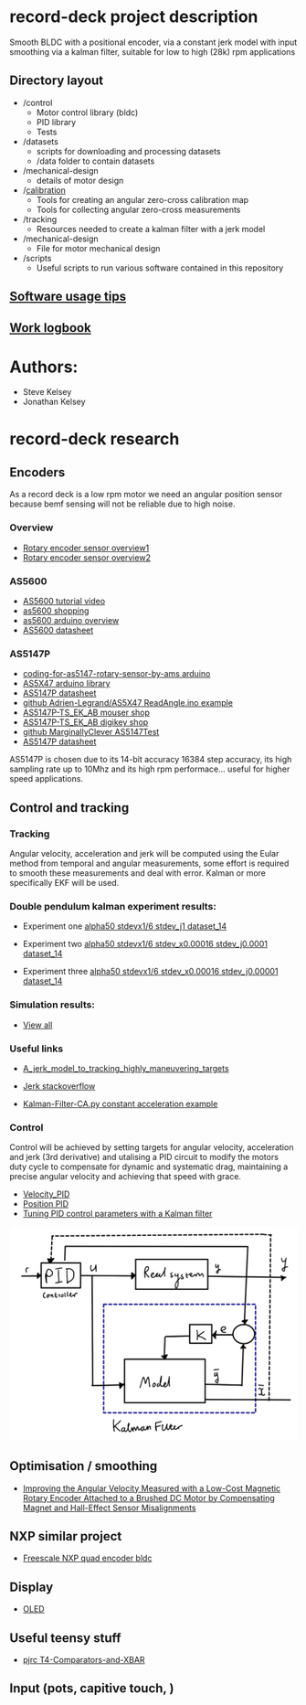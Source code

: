 # record-deck project description

Smooth BLDC with a positional encoder, via a constant jerk model with input smoothing via a kalman filter, suitable for low to high (28k) rpm applications

## Directory layout

- /control
    - Motor control library (bldc)
    - PID library
    - Tests
- /datasets
    - scripts for downloading and processing datasets
    - /data
        folder to contain datasets
- /mechanical-design
    - details of motor design
- /[calibration](calibration/README.md)
    - Tools for creating an angular zero-cross calibration map
    - Tools for collecting angular zero-cross measurements
- /tracking
    - Resources needed to create a kalman filter with a jerk model
- /mechanical-design
    - File for motor mechanical design
- /scripts
    - Useful scripts to run various software contained in this repository

## [Software usage tips](USAGE.md)
## [Work logbook](resources/log.pdf)

# Authors:
- Steve Kelsey
- Jonathan Kelsey

# record-deck research

## Encoders

As a record deck is a low rpm motor we need an angular position sensor because bemf sensing will not be reliable due to high noise.

### Overview
- [Rotary encoder sensor overview1](https://www.electronicproducts.com/absolute-position-sensing-the-key-to-better-brushless-dc-motor-control/)
- [Rotary encoder sensor overview2](https://www.seeedstudio.com/blog/2020/01/19/rotary-encoders-how-it-works-how-to-use-with-arduino/)

### AS5600
- [AS5600 tutorial video](https://www.youtube.com/watch?v=yvrpIYc9Ll8&ab_channel=CuriousScientist)
- [as5600 shopping](https://coolcomponents.co.uk/products/grove-12-bit-magnetic-rotary-position-sensor-encoder-as5600?currency=GBP&variant=29543511785533&utm_medium=cpc&utm_source=google&utm_campaign=Google%20Shopping&gclid=Cj0KCQjw-JyUBhCuARIsANUqQ_I9FStKhB8IkzvJTuQMaKLdNIeIcQSBaGcPF18BLhQgqsYaSaarSBcaAqASEALw_wcB)
- [as5600 arduino overview](https://curiousscientist.tech/blog/as5600-nema17-speed-and-position)
- [AS5600 datasheet](https://ams.com/documents/20143/36005/AS5600_DS000365_5-00.pdf)

### AS5147P
- [ coding-for-as5147-rotary-sensor-by-ams arduino](https://forum.arduino.cc/t/coding-for-as5147-rotary-sensor-by-ams/342631)
- [AS5X47 arduino library](https://github.com/Adrien-Legrand/AS5X47)
- [AS5147P datasheet](https://ams.com/documents/20143/36005/AS5147P_DS000328_2-00.pdf/847d41be-7afa-94ad-98c2-8617a5df5b6f)
- [github Adrien-Legrand/AS5X47 ReadAngle.ino example](https://github.com/Adrien-Legrand/AS5X47/blob/master/examples/ReadAngle/ReadAngle.ino)
- [AS5147P-TS_EK_AB mouser shop](https://www.mouser.co.uk/ProductDetail/ams/AS5147P-TS_EK_AB?qs=Rt6VE0PE%2FOfngSpzc2DH8w%3D%3D&mgh=1&vip=1&gclid=Cj0KCQjwm6KUBhC3ARIsACIwxBjypycJOODZLcuEXv6ZZNorVRH8abVcmWROeClnLvezKtGCmwOAK5UaArH_EALw_wcB)
- [AS5147P-TS_EK_AB digikey shop](https://www.digikey.co.uk/en/products/detail/ams/AS5147P-TS_EK_AB/5452349?utm_adgroup=General&utm_source=google&utm_medium=cpc&utm_campaign=Smart%20Shopping_Product_Zombie%20SKUs&utm_term=&productid=5452349&gclid=Cj0KCQjwm6KUBhC3ARIsACIwxBh5SEG6c91mfVuQ5gbXSg_R_VdLVSx8Lk0mh_X--0qedxmupdKV2ysaAiGNEALw_wcB)
- [github MarginallyClever AS5147Test](https://github.com/MarginallyClever/AS5147Test)
- [AS5147P datasheet](https://ams.com/documents/20143/36005/AS5147P_DS000328_2-00.pdf)

AS5147P is chosen due to its 14-bit accuracy 16384 step accuracy, its high sampling rate up to 10Mhz and its high rpm performace... useful for higher speed applications. 

## Control and tracking

### Tracking

Angular velocity, acceleration and jerk will be computed using the Eular method from temporal and angular measurements, some effort is required to smooth these measurements and deal with error. Kalman or more specifically EKF will be used.

### Double pendulum kalman experiment results:

- Experiment one [alpha50 stdevx1/6 stdev_j1 dataset_14](tracking/charts/alpha50_stdevx1div6_stdev_j1_dataset_14/VIEW_CHARTS.md)
  
- Experiment two [alpha50 stdevx1/6 stdev_x0.00016 stdev_j0.0001 dataset_14](tracking/charts/alpha50_stdevx1div6_stdev_j0.00016_stdev_j0.0001_dataset_14/VIEW_CHARTS.md)

- Experiment three [alpha50 stdevx1/6 stdev_x0.00016 stdev_j0.00001 dataset_14](tracking/charts/alpha50_stdevx1div6_stdev_j0.00001_dataset_14/VIEW_CHARTS.md)

### Simulation results:

- [View all](tracking/tracking/charts/simulations/VIEW_CHARTS.md)


### Useful links

- [A_jerk_model_to_tracking_highly_maneuvering_targets](https://www.researchgate.net/publication/3002819_A_jerk_model_to_tracking_highly_maneuvering_targets)
- [Jerk stackoverflow](https://dsp.stackexchange.com/questions/24847/wrong-estimation-of-derivatives-with-an-extended-kalman-filter)

- [Kalman-Filter-CA.py constant acceleration example](https://github.com/balzer82/Kalman/blob/master/Kalman-Filter-CA.py)

### Control

Control will be achieved by setting targets for angular velocity, acceleration and jerk (3rd derivative) and utalising a PID circuit to modify the motors duty cycle to compensate for dynamic and systematic drag, maintaining a precise angular velocity and achieving that speed with grace.

- [Velocity_PID](https://deltamotion.com/support/webhelp/rmctools/Controller_Features/Control_Modes/Velocity_PID.htm)
- [Position PID](https://www.techbriefs.com/component/content/article/tb/supplements/mcat/features/articles/18803)
- [Tuning PID control parameters with a Kalman filter](https://folk.ntnu.no/skoge/prost/proceedings/PID-2018/0064.PDF)

![image](resources/overview.png)

## Optimisation / smoothing

- [Improving the Angular Velocity Measured with a Low-Cost Magnetic Rotary Encoder Attached to a Brushed DC Motor by Compensating Magnet and Hall-Effect Sensor Misalignments](https://www.mdpi.com/1424-8220/21/14/4763)

## NXP similar project

- [Freescale NXP quad encoder bldc](https://www.nxp.com/docs/en/application-note/AN1961.pdf)

## Display

- [OLED](https://www.youtube.com/watch?v=QIR3VQ-qO94&ab_channel=ElectronicClinic)

## Useful teensy stuff

- [pjrc T4-Comparators-and-XBAR](https://forum.pjrc.com/threads/57359-T4-Comparators-and-XBAR)

## Input (pots, capitive touch, )
